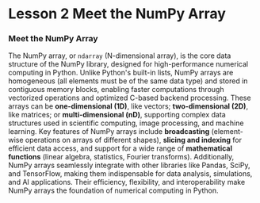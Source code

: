 # Lesson 2 Meet the NumPy Array
### **Meet the NumPy Array**  

The NumPy array, or `ndarray` (N-dimensional array), is the core data structure of the NumPy library, designed for high-performance numerical computing in Python. Unlike Python's built-in lists, NumPy arrays are homogeneous (all elements must be of the same data type) and stored in contiguous memory blocks, enabling faster computations through vectorized operations and optimized C-based backend processing. These arrays can be **one-dimensional (1D)**, like vectors; **two-dimensional (2D)**, like matrices; or **multi-dimensional (nD)**, supporting complex data structures used in scientific computing, image processing, and machine learning. Key features of NumPy arrays include **broadcasting** (element-wise operations on arrays of different shapes), **slicing and indexing** for efficient data access, and support for a wide range of **mathematical functions** (linear algebra, statistics, Fourier transforms). Additionally, NumPy arrays seamlessly integrate with other libraries like Pandas, SciPy, and TensorFlow, making them indispensable for data analysis, simulations, and AI applications. Their efficiency, flexibility, and interoperability make NumPy arrays the foundation of numerical computing in Python.
